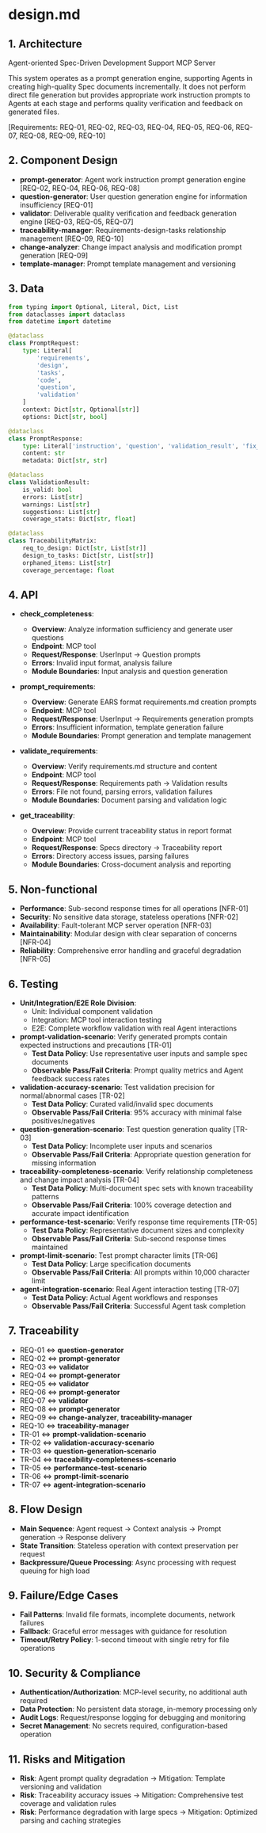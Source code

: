 # design.md

## 1. Architecture

Agent-oriented Spec-Driven Development Support MCP Server

This system operates as a prompt generation engine, supporting Agents in creating high-quality Spec documents incrementally. It does not perform direct file generation but provides appropriate work instruction prompts to Agents at each stage and performs quality verification and feedback on generated files.

[Requirements: REQ-01, REQ-02, REQ-03, REQ-04, REQ-05, REQ-06, REQ-07, REQ-08, REQ-09, REQ-10]

## 2. Component Design

- **prompt-generator**: Agent work instruction prompt generation engine [REQ-02, REQ-04, REQ-06, REQ-08]
- **question-generator**: User question generation engine for information insufficiency [REQ-01]
- **validator**: Deliverable quality verification and feedback generation engine [REQ-03, REQ-05, REQ-07]
- **traceability-manager**: Requirements-design-tasks relationship management [REQ-09, REQ-10]
- **change-analyzer**: Change impact analysis and modification prompt generation [REQ-09]
- **template-manager**: Prompt template management and versioning

## 3. Data

```python
from typing import Optional, Literal, Dict, List
from dataclasses import dataclass
from datetime import datetime

@dataclass
class PromptRequest:
    type: Literal[
        'requirements',
        'design', 
        'tasks',
        'code',
        'question',
        'validation'
    ]
    context: Dict[str, Optional[str]]
    options: Dict[str, bool]

@dataclass
class PromptResponse:
    type: Literal['instruction', 'question', 'validation_result', 'fix_instruction']
    content: str
    metadata: Dict[str, str]

@dataclass
class ValidationResult:
    is_valid: bool
    errors: List[str]
    warnings: List[str]
    suggestions: List[str]
    coverage_stats: Dict[str, float]

@dataclass
class TraceabilityMatrix:
    req_to_design: Dict[str, List[str]]
    design_to_tasks: Dict[str, List[str]]
    orphaned_items: List[str]
    coverage_percentage: float
```

## 4. API

- **check_completeness**:
  - **Overview**: Analyze information sufficiency and generate user questions
  - **Endpoint**: MCP tool
  - **Request/Response**: UserInput → Question prompts
  - **Errors**: Invalid input format, analysis failure
  - **Module Boundaries**: Input analysis and question generation

- **prompt_requirements**:
  - **Overview**: Generate EARS format requirements.md creation prompts
  - **Endpoint**: MCP tool
  - **Request/Response**: UserInput → Requirements generation prompts
  - **Errors**: Insufficient information, template generation failure
  - **Module Boundaries**: Prompt generation and template management

- **validate_requirements**:
  - **Overview**: Verify requirements.md structure and content
  - **Endpoint**: MCP tool
  - **Request/Response**: Requirements path → Validation results
  - **Errors**: File not found, parsing errors, validation failures
  - **Module Boundaries**: Document parsing and validation logic

- **get_traceability**:
  - **Overview**: Provide current traceability status in report format
  - **Endpoint**: MCP tool
  - **Request/Response**: Specs directory → Traceability report
  - **Errors**: Directory access issues, parsing failures
  - **Module Boundaries**: Cross-document analysis and reporting

## 5. Non-functional

- **Performance**: Sub-second response times for all operations [NFR-01]
- **Security**: No sensitive data storage, stateless operations [NFR-02]
- **Availability**: Fault-tolerant MCP server operation [NFR-03]
- **Maintainability**: Modular design with clear separation of concerns [NFR-04]
- **Reliability**: Comprehensive error handling and graceful degradation [NFR-05]

## 6. Testing

- **Unit/Integration/E2E Role Division**: 
  - Unit: Individual component validation
  - Integration: MCP tool interaction testing
  - E2E: Complete workflow validation with real Agent interactions
- **prompt-validation-scenario**: Verify generated prompts contain expected instructions and precautions [TR-01]
  - **Test Data Policy**: Use representative user inputs and sample spec documents
  - **Observable Pass/Fail Criteria**: Prompt quality metrics and Agent feedback success rates
- **validation-accuracy-scenario**: Test validation precision for normal/abnormal cases [TR-02]
  - **Test Data Policy**: Curated valid/invalid spec documents
  - **Observable Pass/Fail Criteria**: 95% accuracy with minimal false positives/negatives
- **question-generation-scenario**: Test question generation quality [TR-03]
  - **Test Data Policy**: Incomplete user inputs and scenarios
  - **Observable Pass/Fail Criteria**: Appropriate question generation for missing information
- **traceability-completeness-scenario**: Verify relationship completeness and change impact analysis [TR-04]
  - **Test Data Policy**: Multi-document spec sets with known traceability patterns
  - **Observable Pass/Fail Criteria**: 100% coverage detection and accurate impact identification
- **performance-test-scenario**: Verify response time requirements [TR-05]
  - **Test Data Policy**: Representative document sizes and complexity
  - **Observable Pass/Fail Criteria**: Sub-second response times maintained
- **prompt-limit-scenario**: Test prompt character limits [TR-06]
  - **Test Data Policy**: Large specification documents
  - **Observable Pass/Fail Criteria**: All prompts within 10,000 character limit
- **agent-integration-scenario**: Real Agent interaction testing [TR-07]
  - **Test Data Policy**: Actual Agent workflows and responses
  - **Observable Pass/Fail Criteria**: Successful Agent task completion

## 7. Traceability

- REQ-01 ⇔ **question-generator**
- REQ-02 ⇔ **prompt-generator**
- REQ-03 ⇔ **validator**
- REQ-04 ⇔ **prompt-generator**
- REQ-05 ⇔ **validator**
- REQ-06 ⇔ **prompt-generator**
- REQ-07 ⇔ **validator**
- REQ-08 ⇔ **prompt-generator**
- REQ-09 ⇔ **change-analyzer**, **traceability-manager**
- REQ-10 ⇔ **traceability-manager**
- TR-01 ⇔ **prompt-validation-scenario**
- TR-02 ⇔ **validation-accuracy-scenario**
- TR-03 ⇔ **question-generation-scenario**
- TR-04 ⇔ **traceability-completeness-scenario**
- TR-05 ⇔ **performance-test-scenario**
- TR-06 ⇔ **prompt-limit-scenario**
- TR-07 ⇔ **agent-integration-scenario**

## 8. Flow Design

- **Main Sequence**: Agent request → Context analysis → Prompt generation → Response delivery
- **State Transition**: Stateless operation with context preservation per request
- **Backpressure/Queue Processing**: Async processing with request queuing for high load

## 9. Failure/Edge Cases

- **Fail Patterns**: Invalid file formats, incomplete documents, network failures
- **Fallback**: Graceful error messages with guidance for resolution
- **Timeout/Retry Policy**: 1-second timeout with single retry for file operations

## 10. Security & Compliance

- **Authentication/Authorization**: MCP-level security, no additional auth required
- **Data Protection**: No persistent data storage, in-memory processing only
- **Audit Logs**: Request/response logging for debugging and monitoring
- **Secret Management**: No secrets required, configuration-based operation

## 11. Risks and Mitigation

- **Risk**: Agent prompt quality degradation → Mitigation: Template versioning and validation
- **Risk**: Traceability accuracy issues → Mitigation: Comprehensive test coverage and validation rules
- **Risk**: Performance degradation with large specs → Mitigation: Optimized parsing and caching strategies